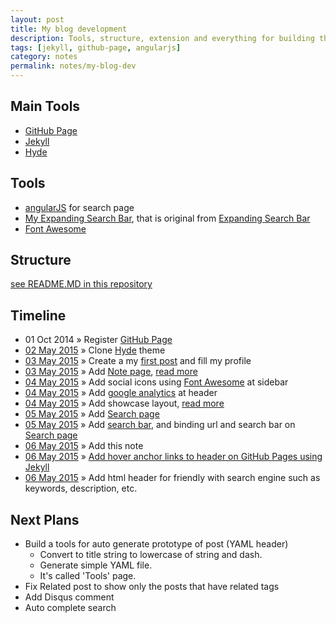```yaml
---
layout: post
title: My blog development
description: Tools, structure, extension and everything for building this blog
tags: [jekyll, github-page, angularjs]
category: notes
permalink: notes/my-blog-dev
---
```


## Main Tools
- [GitHub Page](https://pages.github.com)
- [Jekyll](http://jekyllrb.com)
- [Hyde](http://hyde.getpoole.com/)

## Tools
- [angularJS](https://angularjs.org/) for search page
- [My Expanding Search Bar](https://github.com/mildronize/ExpandingSearchBar), that is original from [Expanding Search Bar](http://tympanus.net/Tutorials/ExpandingSearchBar/)
- [Font Awesome](http://fontawesome.io)

## Structure
[see README.MD in this repository](https://github.com/mildronize/mildronize.github.io/blob/master/README.md)

## Timeline
- 01 Oct 2014 &raquo; Register [GitHub Page](https://pages.github.com)
- [02 May 2015][t01] &raquo; Clone [Hyde](http://hyde.getpoole.com/) theme
- [03 May 2015][t02] &raquo; Create a my [first post]({{site.url}}articles/2015/05/03/how-to-setup-this-blog/) and fill my profile
- [03 May 2015][t03] &raquo; Add [Note page], [read more](#structure)
- [04 May 2015][t04] &raquo; Add social icons using [Font Awesome](fontawesome.io) at sidebar
- [04 May 2015][t05] &raquo; Add [google analytics](http://www.google.com/analytics/) at header
- [04 May 2015][t06] &raquo; Add showcase layout, [read more](#structure)
- [05 May 2015][t07] &raquo; Add [Search page]
- [05 May 2015][t08] &raquo; Add [search bar](#tools), and binding url and search bar on [Search page]
- [06 May 2015][t09] &raquo; Add this note
- [06 May 2015][t10] &raquo; [Add hover anchor links to header on GitHub Pages using Jekyll](http://milanaryal.com/2015/adding-hover-anchor-links-to-header-on-github-pages-using-jekyll)
- [06 May 2015][t11] &raquo; Add html header for friendly with search engine such as keywords, description, etc.

[t01]: https://github.com/mildronize/mildronize.github.io/commit/a48c4b03033496c16e1eeb6377f7a2fb6fa79586
[t02]: https://github.com/mildronize/mildronize.github.io/commit/58f941a5a9d0066c5ea939aaab98f1adef291647
[t03]: https://github.com/mildronize/mildronize.github.io/commit/5b51c7691acb01beec8df5f3704f57d3da272922
[t04]: https://github.com/mildronize/mildronize.github.io/commit/8f8d30957145551e13cec173019a8aeb19efe5e4
[t05]: https://github.com/mildronize/mildronize.github.io/commit/b4d40e52dae31f81b242ff689ad3fc0ae93f0b71
[t06]: https://github.com/mildronize/mildronize.github.io/commit/8604dd5504b7cd794da59923a36878b43df48cc3
[t07]: https://github.com/mildronize/mildronize.github.io/commit/831f4fb466d0f9cd513a45c299b946ca2f398aed
[t08]: https://github.com/mildronize/mildronize.github.io/commit/45272e4bb72d121d144827c6075a2a0bd48cd764
[t09]: https://github.com/mildronize/mildronize.github.io/commit/8f83e6963f2a70b0979ff4be8a85541a19e34594
[t10]: https://github.com/mildronize/mildronize.github.io/commit/ca7df4be719fd2b9891cbea53fce88722196f419
[t11]: https://github.com/mildronize/mildronize.github.io/commit/7872d3039fd05e9b1b6f1581a13772b65c9c6b27

[Search page]: {{site.url}}search/
[Note page]: {{site.url}}notes/

## Next Plans
- Build a tools for auto generate prototype of post (YAML header)
  - Convert to title string to lowercase of string and dash.
  - Generate simple YAML file.
  - It's called 'Tools' page.
- Fix Related post to show only the posts that have related tags
- Add Disqus comment
- Auto complete search
